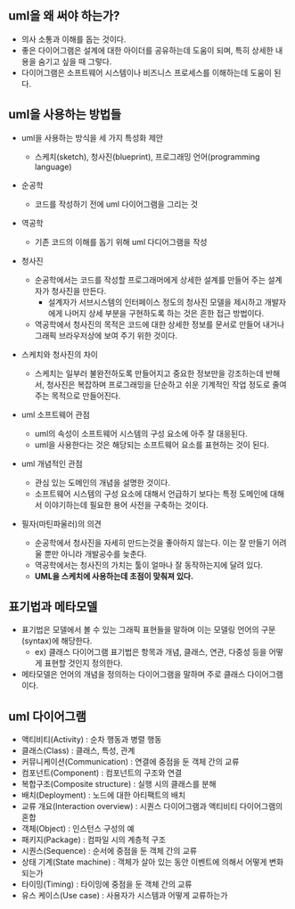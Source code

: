 ## uml을 왜 써야 하는가?
- 의사 소통과 이해를 돕는 것이다.
- 좋은 다이어그램은 설계에 대한 아이더를 공유하는데 도움이 되며, 특히 상세한 내용을 숨기고 싶을 때 그렇다.
- 다이어그램은 소프트웨어 시스템이나 비즈니스 프로세스를 이해하는데 도움이 된다.

## uml을 사용하는 방법들
- uml을 사용하는 방식을 세 가지 특성화 제안
  - 스케치(sketch), 청사진(blueprint), 프로그래밍 언어(programming language)
- 순공학
  - 코드를 작성하기 전에 uml 다이어그램을 그리는 것
- 역공학
  - 기존 코드의 이해를 돕기 위해 uml 다디어그램을 작성
- 청사진
  - 순공학에서는 코드를 작성할 프로그래머에게 상세한 설계를 만들어 주는 설계자가 청사진을 만든다.
    - 설계자가 서브시스템의 인터페이스 정도의 청사진 모델을 제시하고 개발자에게 나머지 상세 부분을 구현하도록 하는 것은 흔한 접근 방법이다.
  - 역공학에서 청사진의 목적은 코드에 대한 상세한 정보를 문서로 만들어 내거나 그래픽 브라우저상에 보여 주기 위한 것이다.
- 스케치와 청사진의 차이
  - 스케치는 일부러 불완전하도록 만들어지고 중요한 정보만을 강조하는데 반해서, 청사진은 복잡하며 프로그래밍을 단순하고 쉬운 기계적인 작업 정도로 줄여주는 목적으로 만들어진다.
  
- uml 소프트웨어 관점
  - uml의 속성이 소프트웨어 시스템의 구성 요소에 아주 잘 대응된다.
  - uml을 사용한다는 것은 해당되는 소프트웨어 요소를 표현하는 것이 된다.
- uml 개념적인 관점
  - 관심 있는 도메인의 개념을 설명한 것이다.
  - 소프트웨어 시스템의 구성 요소에 대해서 언급하기 보다는 특정 도메인에 대해서 이야기하는데 필요한 용어 사전을 구축하는 것이다.
- 필자(마틴파울러)의 의견
  - 순공학에서 청사진을 자세히 만드는것을 좋아하지 않는다. 이는 잘 만들기 어려울 뿐만 아니라 개발공수를 늦춘다.
  - 역공학에서는 청사진의 가치는 툴이 얼마나 잘 동작하는지에 달려 있다.
  - **UML을 스케치에 사용하는데 초점이 맞춰져 있다.**
  
## 표기법과 메타모델
- 표기법은 모델에서 볼 수 있는 그래픽 표현들을 말하며 이는 모델링 언어의 구문(syntax)에 해당한다.
  - ex) 클래스 다이어그램 표기법은 항목과 개념, 클래스, 연관, 다중성 등을 어떻게 표현할 것인지 정의한다.
- 메타모델은 언어의 개념을 정의하는 다이어그램을 말하며 주로 클래스 다이어그램이다.

## uml 다이어그램
- 액티비티(Activity) : 순차 행동과 병렬 행동
- 클래스(Class) : 클래스, 특성, 관계
- 커뮤니케이션(Communication) : 연결에 중점을 둔 객체 간의 교류
- 컴포넌트(Component) : 컴포넌트의 구조와 연결
- 복합구조(Composite structure) : 실행 시의 클래스를 분해
- 배치(Deployment) : 노드에 대한 아티팩트의 배치
- 교류 개요(Interaction overview) : 시퀀스 다이어그램과 액티비티 다이어그램의 혼합
- 객체(Object) : 인스턴스 구성의 예
- 패키지(Package) : 컴파일 시의 계층적 구조
- 시퀀스(Sequence) : 순서에 중점을 둔 객체 간의 교류
- 상태 기계(State machine) : 객체가 살아 있는 동안 이벤트에 의해서 어떻게 변화되는가
- 타이밍(Timing) : 타이밍에 중점을 둔 객체 간의 교류
- 유스 케이스(Use case) : 사용자가 시스템과 어떻게 교류하는가


  
